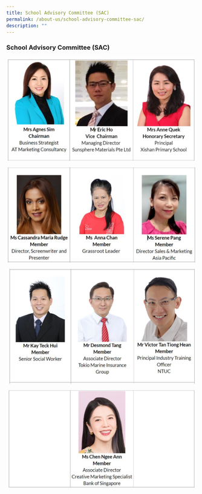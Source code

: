 ```yaml
---
title: School Advisory Committee (SAC)
permalink: /about-us/school-advisory-committee-sac/
description: ""
---
```

### School Advisory Committee (SAC)

![](/images/sac231.jpg)

![](/images/sac232.jpg)

![](/images/sac233.jpg)

![](/images/sac234.jpg)
